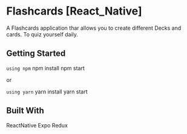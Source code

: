 # Flashcards [React_Native]

A Flashcards application thar allows you to create different Decks and cards. To quiz yourself daily.

## Getting Started

`using npm` 
npm install
npm start

or 

`using yarn`
yarn install
yarn start

## Built With

ReactNative
Expo
Redux
